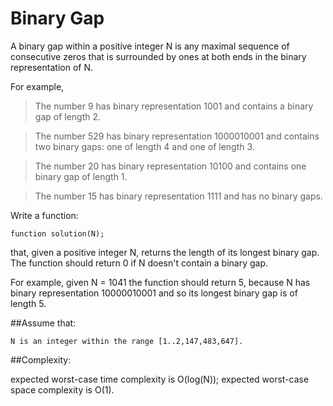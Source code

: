 # Binary Gap

A binary gap within a positive integer N is any maximal sequence of consecutive zeros that is surrounded by ones at both ends in the binary representation of N.

For example,

> The number 9 has binary representation 1001 and contains a binary gap of length 2.

> The number 529 has binary representation 1000010001 and contains two binary gaps: one of length 4 and one of length 3.

> The number 20 has binary representation 10100 and contains one binary gap of length 1.

> The number 15 has binary representation 1111 and has no binary gaps.

Write a function:

```
function solution(N);
```

that, given a positive integer N, returns the length of its longest binary gap. The function should return 0 if N doesn't contain a binary gap.

For example, given N = 1041 the function should return 5, because N has binary representation 10000010001 and so its longest binary gap is of length 5.

##Assume that:

```
N is an integer within the range [1..2,147,483,647].
```

##Complexity:

expected worst-case time complexity is O(log(N));
expected worst-case space complexity is O(1).
